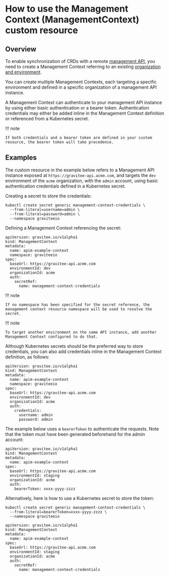 # How to use the Management Context (ManagementContext) custom resource

## Overview

To enable synchronization of CRDs with a remote [management API](broken-reference), you need to create a Management Context referring to an existing [organization and environment](broken-reference).

You can create multiple Management Contexts, each targeting a specific environment and defined in a specific organization of a management API instance.

A Management Context can authenticate to your management API instance by using either basic authentication or a bearer token. Authentication credentials may either be added inline in the Management Context definition or referenced from a Kubernetes secret.

!!! note

```
If both credentials and a bearer token are defined in your custom resource, the bearer token will take precedence.
```

## Examples

The custom resource in the example below refers to a Management API instance exposed at `https://gravitee-api.acme.com`, and targets the `dev` environment of the `acme` organization, with the `admin` account, using basic authentication credentials defined in a Kubernetes secret.

Creating a secret to store the credentials:

```
kubectl create secret generic management-context-credentials \
  --from-literal=username=admin \
  --from-literal=password=admin \
  --namespace graviteeio
```

Defining a Management Context referencing the secret:

```
apiVersion: gravitee.io/v1alpha1
kind: ManagementContext
metadata:
  name: apim-example-context
  namespace: graviteeio
spec:
  baseUrl: https://gravitee-api.acme.com
  environmentId: dev
  organizationId: acme
  auth:
    secretRef:
      name: management-context-credentials
```

!!! note

```
If no namespace has been specified for the secret reference, the management context resource namespace will be used to resolve the secret.
```

!!! note

```
To target another environment on the same API instance, add another Management Context configured to do that.
```

Although Kubernetes secrets should be the preferred way to store credentials, you can also add credentials inline in the Management Context definition, as follows:

```
apiVersion: gravitee.io/v1alpha1
kind: ManagementContext
metadata:
  name: apim-example-context
  namespace: graviteeio
spec:
  baseUrl: https://gravitee-api.acme.com
  environmentId: dev
  organizationId: acme
  auth:
    credentials:
      username: admin
      password: admin
```

The example below uses a `bearerToken` to authenticate the requests. Note that the token must have been generated beforehand for the admin account:

```
apiVersion: gravitee.io/v1alpha1
kind: ManagementContext
metadata:
  name: apim-example-context
spec:
  baseUrl: https://gravitee-api.acme.com
  environmentId: staging
  organizationId: acme
  auth:
    bearerToken: xxxx-yyyy-zzzz
```

Alternatively, here is how to use a Kubernetes secret to store the token:

```
kubectl create secret generic management-context-credentials \
  --from-literal=bearerToken=xxxx-yyyy-zzzz \
  --namespace graviteeio
```

```
apiVersion: gravitee.io/v1alpha1
kind: ManagementContext
metadata:
  name: apim-example-context
spec:
  baseUrl: https://gravitee-api.acme.com
  environmentId: staging
  organizationId: acme
  auth:
    secretRef:
      name: management-context-credentials
```
